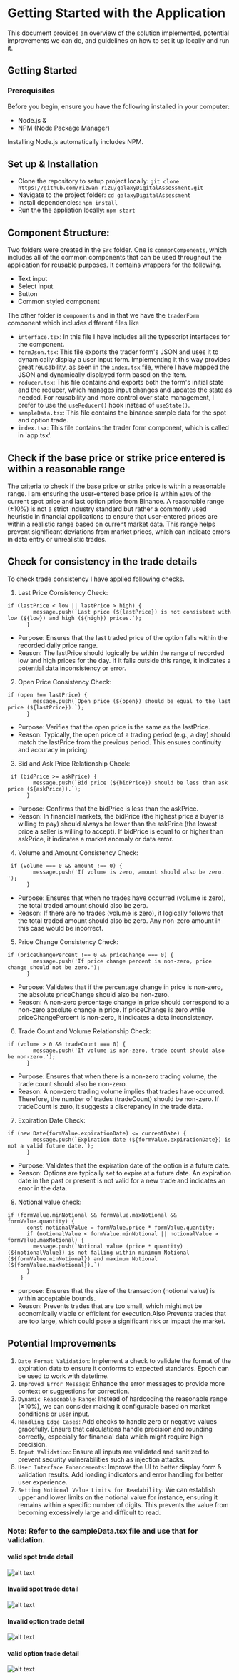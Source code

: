 # Getting Started with the Application
This document provides an overview of the solution implemented, potential improvements we can do, and guidelines on how to set it up locally and run it.

## Getting Started

### Prerequisites
Before you begin, ensure you have the following installed in your computer:

- Node.js &
- NPM (Node Package Manager)

Installing Node.js automatically includes NPM.

## Set up & Installation
- Clone the repository to setup project locally: `git clone https://github.com/rizwan-rizu/galaxyDigitalAssessment.git`
- Navigate to the project folder: `cd galaxyDigitalAssessment`
- Install dependencies: `npm install`
- Run the the appliation locally: `npm start`

## Component Structure:

Two folders were created in the `Src` folder. One is `commonComponents`, which includes all of the common components that can be used throughout the application for reusable purposes. It contains wrappers for the following.

- Text input
- Select input
- Button
- Common styled component

The other folder is `components` and in that we have the `traderForm` component which includes different files like

- `interface.tsx`: In this file I have includes all the typescript interfaces for the component.
- `formJson.tsx`: This file exports the trader form's JSON and uses it to dynamically display a user input form. Implementing it this way provides great reusability, as seen in the `index.tsx` file, where I have mapped the JSON and dynamically displayed form based on the item.
- `reducer.tsx`: This file contains and exports both the form's initial state and the reducer, which manages input changes and updates the state as needed. For reusability and more control over state management, I prefer to use the `useReducer()` hook instead of `useState()`. 
- `sampleData.tsx`: This file contains the binance sample data for the spot and option trade.
- `index.tsx`: This file contains the trader form component, which is called in 'app.tsx'.

## Check if the base price or strike price entered is within a reasonable range
The criteria to check if the base price or strike price is within a reasonable range. I am ensuring the user-entered base price is within `±10%` of the current spot price and last option price from Binance. A reasonable range (±10%) is not a strict industry standard but rather a commonly used heuristic in financial applications to ensure that user-entered prices are within a realistic range based on current market data. This range helps prevent significant deviations from market prices, which can indicate errors in data entry or unrealistic trades.

## Check for consistency in the trade details
To check trade consistency I have applied following checks.

1. Last Price Consistency Check:
```
if (lastPrice < low || lastPrice > high) {
        message.push(`Last price (${lastPrice}) is not consistent with low (${low}) and high (${high}) prices.`);
      }
```
- Purpose: Ensures that the last traded price of the option falls within the recorded daily price range.
- Reason: The lastPrice should logically be within the range of recorded low and high prices for the day. If it falls outside this range, it indicates a potential data inconsistency or error.

2. Open Price Consistency Check:
```
if (open !== lastPrice) {
        message.push(`Open price (${open}) should be equal to the last price (${lastPrice}).`);
      }
```
- Purpose: Verifies that the open price is the same as the lastPrice.
- Reason: Typically, the open price of a trading period (e.g., a day) should match the lastPrice from the previous period. This ensures continuity and accuracy in pricing.

3. Bid and Ask Price Relationship Check:
```
 if (bidPrice >= askPrice) {
        message.push(`Bid price (${bidPrice}) should be less than ask price (${askPrice}).`);
      }
```
- Purpose: Confirms that the bidPrice is less than the askPrice.
- Reason: In financial markets, the bidPrice (the highest price a buyer is willing to pay) should always be lower than the askPrice (the lowest price a seller is willing to accept). If bidPrice is equal to or higher than askPrice, it indicates a market anomaly or data error.
4. Volume and Amount Consistency Check:
```
 if (volume === 0 && amount !== 0) {
        message.push('If volume is zero, amount should also be zero. ');
      }
```
- Purpose: Ensures that when no trades have occurred (volume is zero), the total traded amount should also be zero.
- Reason: If there are no trades (volume is zero), it logically follows that the total traded amount should also be zero. Any non-zero amount in this case would be incorrect.
5. Price Change Consistency Check:
```
if (priceChangePercent !== 0 && priceChange === 0) {
        message.push('If price change percent is non-zero, price change should not be zero.');
      }
```
- Purpose: Validates that if the percentage change in price is non-zero, the absolute priceChange should also be non-zero.
- Reason: A non-zero percentage change in price should correspond to a non-zero absolute change in price. If priceChange is zero while priceChangePercent is non-zero, it indicates a data inconsistency.
6. Trade Count and Volume Relationship Check:
```
if (volume > 0 && tradeCount === 0) {
        message.push('If volume is non-zero, trade count should also be non-zero.');
      }
```
- Purpose: Ensures that when there is a non-zero trading volume, the trade count should also be non-zero.
- Reason: A non-zero trading volume implies that trades have occurred. Therefore, the number of trades (tradeCount) should be non-zero. If tradeCount is zero, it suggests a discrepancy in the trade data.
7. Expiration Date Check:
```
if (new Date(formValue.expirationDate) <= currentDate) {
        message.push(`Expiration date (${formValue.expirationDate}) is not a valid future date.`);
      }
```
- Purpose: Validates that the expiration date of the option is a future date.
- Reason: Options are typically set to expire at a future date. An expiration date in the past or present is not valid for a new trade and indicates an error in the data.
8. Notional value check:
```
if (formValue.minNotional && formValue.maxNotional && formValue.quantity) {
      const notionalValue = formValue.price * formValue.quantity;
      if (notionalValue < formValue.minNotional || notionalValue > formValue.maxNotional) {
        message.push(`Notional value (price * quantity)(${notionalValue}) is not falling within minimum Notional (${formValue.minNotional}) and maximum Notional (${formValue.maxNotional}).`)
      }
    }
```
- purpose: Ensures that the size of the transaction (notional value) is within acceptable bounds.
- Reason: Prevents trades that are too small, which might not be economically viable or efficient for execution.Also Prevents trades that are too large, which could pose a significant risk or impact the market.

## Potential Improvements
1. `Date Format Validation`: Implement a check to validate the format of the expiration date to ensure it conforms to expected standards. Epoch can be used to work with datetime.
2. `Improved Error Message`: Enhance the error messages to provide more context or suggestions for correction.
3. `Dynamic Reasonable Range`: Instead of hardcoding the reasonable range (±10%), we can consider making it configurable based on market conditions or user input.
4. `Handling Edge Cases`: Add checks to handle zero or negative values gracefully. Ensure that calculations handle precision and rounding correctly, especially for financial data which might require high precision.
5. `Input Validation`: Ensure all inputs are validated and sanitized to prevent security vulnerabilities such as injection attacks.
6. `User Interface Enhancements`: Improve the UI to better display form & validation results. Add loading indicators and error handling for better user experience.
7. `Setting Notional Value Limits for Readability`: We can establish upper and lower limits on the notional value for instance, ensuring it remains within a specific number of digits. This prevents the value from becoming excessively large and difficult to read.

### Note: Refer to the sampleData.tsx file and use that for validation.


#### valid spot trade detail
![alt text](/src/assets/pic/image.png)

#### Invalid spot trade detail
![alt text](/src/assets/pic/image-1.png)

#### Invalid option trade detail
![alt text](/src/assets/pic/image-2.png)

#### valid option trade detail
![alt text](/src/assets/pic/image-3.png)
